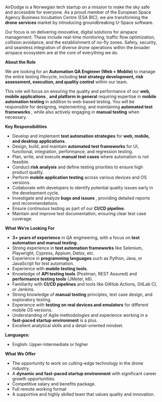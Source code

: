 AirDodge is a Norwegian tech startup on a mission to make the sky safe and
accessible for everyone. As a proud member of the European Space Agency
Business Incubation Centre (ESA BIC), we are transforming the **drone**
**services** market by introducing groundbreaking U-Space software.

Our focus is on delivering innovative, digital solutions for airspace
management. These include real-time monitoring, traffic flow optimization,
collision avoidance, and the establishment of no-fly zones. Safety, security,
and seamless integration of diverse drone operations within the broader
airspace ecosystem are at the core of everything we do.

**About the Role**

We are looking for an **Automation QA Engineer (Web + Mobile)** to manage the
entire testing lifecycle, including **test strategy development, risk
assessment, execution, and quality control** within our team.

This role will focus on ensuring the quality and performance of our **web,
mobile applications** , **and platform in general** requiring expertise in
**mobile automation testing** in addition to web-based testing. You will be
responsible for designing, implementing, and maintaining **automated test
frameworks** , while also actively engaging in **manual testing** when
necessary.

**Key Responsibilities**

  * Develop and implement **test automation strategies** for **web, mobile, and desktop applications**.
  * Design, build, and maintain **automated test frameworks** for UI, functional, integration, performance, and regression testing.
  * Plan, write, and execute **manual test cases** where automation is not feasible.
  * Conduct **risk analysis** and define testing priorities to ensure high product quality.
  * Perform **mobile application testing** across various devices and OS versions.
  * Collaborate with developers to identify potential quality issues early in the development cycle.
  * Investigate and analyze **bugs and issues** , providing detailed reports and recommendations.
  * Ensure continuous testing as part of our **CI/CD pipeline**.
  * Maintain and improve test documentation, ensuring clear test case coverage.

**What We’re Looking For**

  * **3+ years of experience** in QA engineering, with a focus on **test automation and manual testing**.
  * Strong experience in **test automation frameworks** like Selenium, Playwright, Cypress, Appium, Detox, etc.
  * Experience in **programming languages** such as Python, Java, or JavaScript for test automation.
  * Experience with **mobile testing tools**.
  * Knowledge of **API testing tools** (Postman, REST Assured) and **performance testing tools** (JMeter, k6).
  * Familiarity with **CI/CD pipelines** and tools like GitHub Actions, GitLab CI, or Jenkins.
  * Strong knowledge of **manual testing** principles, test case design, and exploratory testing.
  * Experience with **testing on real devices and emulators** for different mobile OS versions.
  * Understanding of Agile methodologies and experience working in a **fast-paced startup environment** is a plus.
  * Excellent analytical skills and a detail-oriented mindset.

**Languages:**

  * English: Upper-Intermediate or higher

**What We Offer**

  * The opportunity to work on cutting-edge technology in the drone industry.
  * A **dynamic and fast-paced startup environment** with significant career growth opportunities.
  * Competitive salary and benefits package.
  * Full remote working format
  * A supportive and highly skilled team that values quality and innovation.